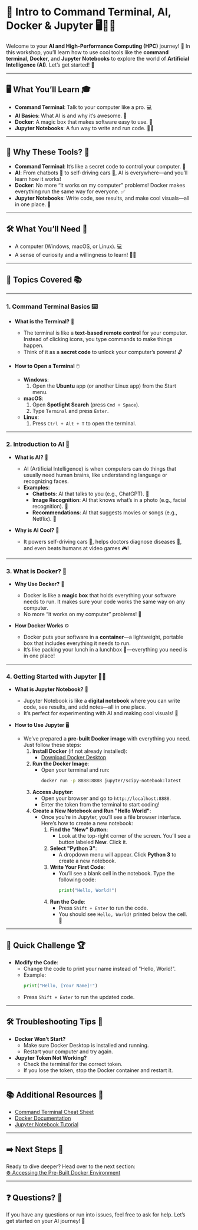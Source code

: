 # 📌 Intro to Command Terminal, AI, Docker & Jupyter 🖥️🤖🐳

Welcome to your **AI and High-Performance Computing (HPC)** journey! 🚀 In this workshop, you’ll learn how to use cool tools like the **command terminal**, **Docker**, and **Jupyter Notebooks** to explore the world of **Artificial Intelligence (AI)**. Let’s get started! 🌟

---

## 🖥️ **What You’ll Learn** 🎓
- **Command Terminal**: Talk to your computer like a pro. 💻
- **AI Basics**: What AI is and why it’s awesome. 🤖
- **Docker**: A magic box that makes software easy to use. 🐳
- **Jupyter Notebooks**: A fun way to write and run code. 📓✨

---

## 🚀 **Why These Tools?** 🌟
- **Command Terminal**: It’s like a secret code to control your computer. 🔐
- **AI**: From chatbots 💬 to self-driving cars 🚗, AI is everywhere—and you’ll learn how it works!
- **Docker**: No more “it works on my computer” problems! Docker makes everything run the same way for everyone. ✅
- **Jupyter Notebooks**: Write code, see results, and make cool visuals—all in one place. 🎨

---

## 🛠️ **What You’ll Need** 🧰
- A computer (Windows, macOS, or Linux). 💻
- A sense of curiosity and a willingness to learn! 🧠✨

---

## 📝 **Topics Covered** 📚

---

### 1. **Command Terminal Basics** ⌨️
   - **What is the Terminal?** 🤔
     - The terminal is like a **text-based remote control** for your computer. Instead of clicking icons, you type commands to make things happen.
     - Think of it as a **secret code** to unlock your computer’s powers! 🔓

   - **How to Open a Terminal** 🖱️
     - **Windows**:
       1. Open the **Ubuntu** app (or another Linux app) from the Start menu.
     - **macOS**:
       1. Open **Spotlight Search** (press `Cmd + Space`).
       2. Type `Terminal` and press `Enter`.
     - **Linux**:
       1. Press `Ctrl + Alt + T` to open the terminal.

---

### 2. **Introduction to AI** 🤖
   - **What is AI?** 🤔
     - AI (Artificial Intelligence) is when computers can do things that usually need human brains, like understanding language or recognizing faces.
     - **Examples**:
       - **Chatbots**: AI that talks to you (e.g., ChatGPT). 💬
       - **Image Recognition**: AI that knows what’s in a photo (e.g., facial recognition). 📸
       - **Recommendations**: AI that suggests movies or songs (e.g., Netflix). 🍿

   - **Why is AI Cool?** 🌟
     - It powers self-driving cars 🚗, helps doctors diagnose diseases 🏥, and even beats humans at video games 🎮!

---

### 3. **What is Docker?** 🐳
   - **Why Use Docker?** 🤔
     - Docker is like a **magic box** that holds everything your software needs to run. It makes sure your code works the same way on any computer.
     - No more “it works on my computer” problems! 🎉

   - **How Docker Works** ⚙️
     - Docker puts your software in a **container**—a lightweight, portable box that includes everything it needs to run.
     - It’s like packing your lunch in a lunchbox 🍱—everything you need is in one place!

---

### 4. **Getting Started with Jupyter** 📓✨
   - **What is Jupyter Notebook?** 🤔
     - Jupyter Notebook is like a **digital notebook** where you can write code, see results, and add notes—all in one place.
     - It’s perfect for experimenting with AI and making cool visuals! 🎨

   - **How to Use Jupyter** 🖥️
     - We’ve prepared a **pre-built Docker image** with everything you need. Just follow these steps:
       1. **Install Docker** (if not already installed):
          - [Download Docker Desktop](https://www.docker.com/products/docker-desktop)
       2. **Run the Docker Image**:
          - Open your terminal and run:
            ```bash
            docker run -p 8888:8888 jupyter/scipy-notebook:latest
            ```
       3. **Access Jupyter**:
          - Open your browser and go to `http://localhost:8888`.
          - Enter the token from the terminal to start coding!
       4. **Create a New Notebook and Run "Hello World"**:
          - Once you’re in Jupyter, you’ll see a file browser interface. Here’s how to create a new notebook:
            1. **Find the "New" Button**:
               - Look at the top-right corner of the screen. You’ll see a button labeled **New**. Click it.
            2. **Select "Python 3"**:
               - A dropdown menu will appear. Click **Python 3** to create a new notebook.
            3. **Write Your First Code**:
               - You’ll see a blank cell in the notebook. Type the following code:
                 ```python
                 print("Hello, World!")
                 ```
            4. **Run the Code**:
               - Press `Shift + Enter` to run the code.
               - You should see `Hello, World!` printed below the cell. 🎉

---

## 🎯 **Quick Challenge** 🏆
- **Modify the Code**:
  - Change the code to print your name instead of "Hello, World!".
  - Example:
    ```python
    print("Hello, [Your Name]!")
    ```
  - Press `Shift + Enter` to run the updated code.

---

## 🛠️ **Troubleshooting Tips** 🔧
- **Docker Won’t Start?**
  - Make sure Docker Desktop is installed and running.
  - Restart your computer and try again.
- **Jupyter Token Not Working?**
  - Check the terminal for the correct token.
  - If you lose the token, stop the Docker container and restart it.

---

## 📚 **Additional Resources** 📖
- [Command Terminal Cheat Sheet](https://cheatography.com/davechild/cheat-sheets/linux-command-line/)
- [Docker Documentation](https://docs.docker.com/)
- [Jupyter Notebook Tutorial](https://jupyter.org/try)

---

## ➡️ **Next Steps** 🚀
Ready to dive deeper? Head over to the next section:  
[⚙️ Accessing the Pre-Built Docker Environment](personal-computer-docker-access)

---

## ❓ **Questions?** 🤔
If you have any questions or run into issues, feel free to ask for help. Let’s get started on your AI journey! 🚀